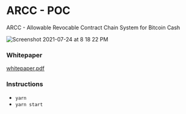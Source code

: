 # ARCC - POC
ARCC - Allowable Revocable Contract Chain System for Bitcoin Cash


![Screenshot 2021-07-24 at 8 18 22 PM](https://user-images.githubusercontent.com/7335120/126872166-89be7458-fe45-40e8-9037-4d6d868f26d5.png)



<h3>Whitepaper</h3>

[whitepaper.pdf](https://github.com/kiok46/arcc/blob/main/whitepaper.pdf)


<h3>Instructions</h3>

- `yarn`
- `yarn start`

